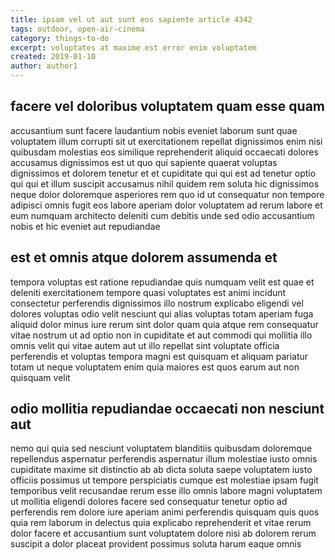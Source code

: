 ```yaml
---
title: ipsam vel ut aut sunt eos sapiente article 4342
tags: outdoor, open-air-cinema
category: things-to-do
excerpt: voluptates at maxime est error enim voluptatem
created: 2019-01-10
author: author1
---
```


## facere vel doloribus voluptatem quam esse quam

accusantium sunt facere laudantium nobis eveniet laborum sunt quae voluptatem illum corrupti sit ut exercitationem repellat dignissimos enim nisi quibusdam molestias eos similique reprehenderit aliquid occaecati dolores accusamus dignissimos est ut quo qui sapiente quaerat voluptas dignissimos et dolorem tenetur et et cupiditate qui qui est ad tenetur optio qui qui et illum suscipit accusamus nihil quidem rem soluta hic dignissimos neque dolor doloremque asperiores rem quo id ut consequatur non tempore adipisci omnis fugit eos labore aperiam dolor voluptatem ad rerum labore et eum numquam architecto deleniti cum debitis unde sed odio accusantium nobis et hic eveniet aut repudiandae

## est et omnis atque dolorem assumenda et

tempora voluptas est ratione repudiandae quis numquam velit est quae et deleniti exercitationem tempore quasi voluptates est animi incidunt consectetur perferendis dignissimos illo nostrum explicabo eligendi vel dolores voluptas odio velit nesciunt qui alias voluptas totam aperiam fuga aliquid dolor minus iure rerum sint dolor quam quia atque rem consequatur vitae nostrum ut ad optio non in cupiditate et aut commodi qui mollitia illo omnis velit qui vitae autem aut ut illo repellat sint voluptate officia perferendis et voluptas tempora magni est quisquam et aliquam pariatur totam ut neque voluptatem enim quia maiores est quos earum aut non quisquam velit

## odio mollitia repudiandae occaecati non nesciunt aut

nemo qui quia sed nesciunt voluptatem blanditiis quibusdam doloremque repellendus aspernatur perferendis aspernatur illum molestiae iusto omnis cupiditate maxime sit distinctio ab ab dicta soluta saepe voluptatem iusto officiis possimus ut tempore perspiciatis cumque est molestiae ipsam fugit temporibus velit recusandae rerum esse illo omnis labore magni voluptatem ut mollitia eligendi dolores facere sed consequatur tenetur optio ad perferendis rem dolore iure aperiam animi perferendis quisquam quis quos quia rem laborum in delectus quia explicabo reprehenderit et vitae rerum dolor facere et accusantium sunt voluptatem dolore nisi ab dolorem rerum suscipit a dolor placeat provident possimus soluta harum eaque omnis
